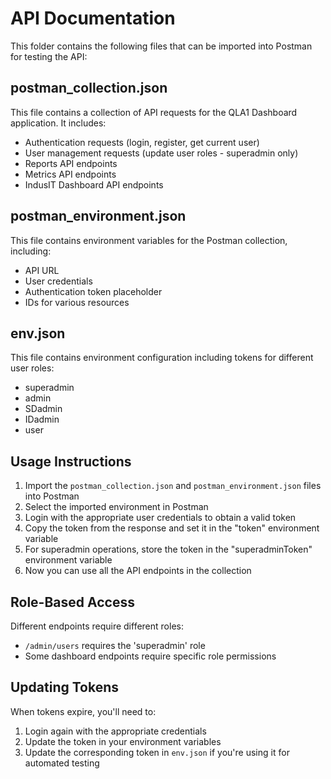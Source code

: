 
# API Documentation

This folder contains the following files that can be imported into Postman for testing the API:

## postman_collection.json

This file contains a collection of API requests for the QLA1 Dashboard application. It includes:
- Authentication requests (login, register, get current user)
- User management requests (update user roles - superadmin only)
- Reports API endpoints
- Metrics API endpoints
- IndusIT Dashboard API endpoints

## postman_environment.json

This file contains environment variables for the Postman collection, including:
- API URL
- User credentials
- Authentication token placeholder
- IDs for various resources

## env.json

This file contains environment configuration including tokens for different user roles:
- superadmin
- admin
- SDadmin
- IDadmin
- user

## Usage Instructions

1. Import the `postman_collection.json` and `postman_environment.json` files into Postman
2. Select the imported environment in Postman
3. Login with the appropriate user credentials to obtain a valid token
4. Copy the token from the response and set it in the "token" environment variable
5. For superadmin operations, store the token in the "superadminToken" environment variable
6. Now you can use all the API endpoints in the collection

## Role-Based Access

Different endpoints require different roles:
- `/admin/users` requires the 'superadmin' role
- Some dashboard endpoints require specific role permissions

## Updating Tokens

When tokens expire, you'll need to:
1. Login again with the appropriate credentials
2. Update the token in your environment variables
3. Update the corresponding token in `env.json` if you're using it for automated testing

